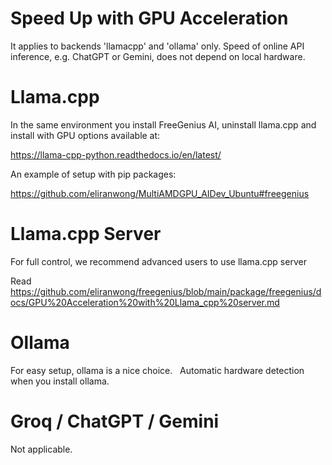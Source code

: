 # Speed Up with GPU Acceleration

It applies to backends 'llamacpp' and 'ollama' only. Speed of online API inference, e.g. ChatGPT or Gemini, does not depend on local hardware.

# Llama.cpp

In the same environment you install FreeGenius AI, uninstall llama.cpp and install with GPU options available at:

https://llama-cpp-python.readthedocs.io/en/latest/

An example of setup with pip packages:

https://github.com/eliranwong/MultiAMDGPU_AIDev_Ubuntu#freegenius

# Llama.cpp Server

For full control, we recommend advanced users to use llama.cpp server

Read https://github.com/eliranwong/freegenius/blob/main/package/freegenius/docs/GPU%20Acceleration%20with%20Llama_cpp%20server.md

# Ollama

For easy setup, ollama is a nice choice.
 
Automatic hardware detection when you install ollama.

# Groq / ChatGPT / Gemini

Not applicable.